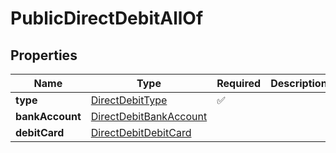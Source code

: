 # PublicDirectDebitAllOf



## Properties

| Name | Type | Required | Description |
| ------------ | ------------- | ------------- | ------------- |
| **type** | [DirectDebitType](DirectDebitType.md) | ✅ |  |
**bankAccount** | [DirectDebitBankAccount](DirectDebitBankAccount.md) |  |  |
**debitCard** | [DirectDebitDebitCard](DirectDebitDebitCard.md) |  |  |


